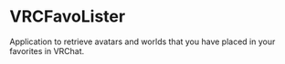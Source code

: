 # VRCFavoLister
Application to retrieve avatars and worlds that you have placed in your favorites in VRChat.
